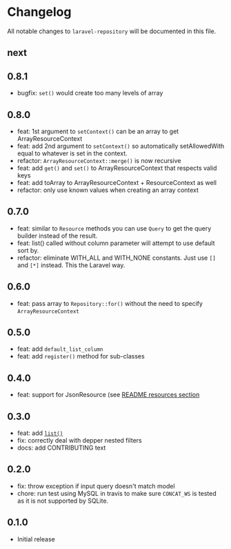 # Changelog

All notable changes to `laravel-repository` will be documented in this file.

## next

## 0.8.1

-   bugfix: `set()` would create too many levels of array

## 0.8.0

-   feat: 1st argument to `setContext()` can be an array to get ArrayResourceContext
-   feat: add 2nd argument to `setContext()` so automatically setAllowedWith
    equal to whatever is set in the context.
-   refactor: `ArrayResourceContext::merge()` is now recursive
-   feat: add `get()` and `set()` to ArrayResourceContext that respects valid keys
-   feat: add toArray to ArrayResourceContext + ResourceContext as well
-   refactor: only use known values when creating an array context

## 0.7.0

-   feat: similar to `Resource` methods you can use `Query` to get the query
    builder instead of the result.
-   feat: list() called without column parameter will attempt to use default sort by.
-   refactor: eliminate WITH_ALL and WITH_NONE constants. Just use `[]` and `[*]`
    instead. This the Laravel way.

## 0.6.0

-   feat: pass array to `Repository::for()` without the need to specify `ArrayResourceContext`

## 0.5.0

-   feat: add `default_list_column`
-   feat: add `register()` method for sub-classes

## 0.4.0

-   feat: support for JsonResource (see [README resources section](README.md#resources)

## 0.3.0

-   feat: add [`list()`](README.md#list)
-   fix: correctly deal with depper nested filters
-   docs: add CONTRIBUTING text

## 0.2.0

-   fix: throw exception if input query doesn't match model
-   chore: run test using MySQL in travis to make sure `CONCAT_WS` is tested as
    it is not supported by SQLite.

## 0.1.0

-   Initial release
